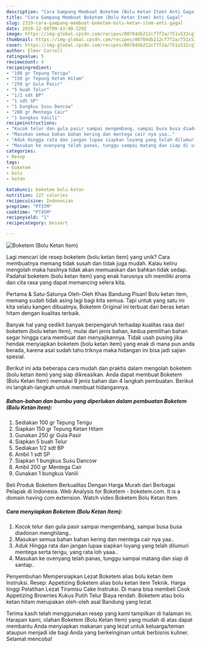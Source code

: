 ```yaml
---
description: "Cara Gampang Membuat Boketem (Bolu Ketan Item) Anti Gagal"
title: "Cara Gampang Membuat Boketem (Bolu Ketan Item) Anti Gagal"
slug: 2319-cara-gampang-membuat-boketem-bolu-ketan-item-anti-gagal
date: 2020-12-08T09:43:00.529Z
image: https://img-global.cpcdn.com/recipes/00784db212cf7f2a/751x532cq70/boketem-bolu-ketan-item-foto-resep-utama.jpg
thumbnail: https://img-global.cpcdn.com/recipes/00784db212cf7f2a/751x532cq70/boketem-bolu-ketan-item-foto-resep-utama.jpg
cover: https://img-global.cpcdn.com/recipes/00784db212cf7f2a/751x532cq70/boketem-bolu-ketan-item-foto-resep-utama.jpg
author: Elmer Carroll
ratingvalue: 5
reviewcount: 4
recipeingredient:
- "100 gr Tepung Terigu"
- "150 gr Tepung Ketan Hitam"
- "250 gr Gula Pasir"
- "5 buah Telur"
- "1/2 sdt BP"
- "1 sdt SP"
- "1 bungkus Susu Dancow"
- "200 gr Mentega Cair"
- "1 bungkus Vanili"
recipeinstructions:
- "Kocok telur dan gula pasir sampai mengembang, sampai busa busa diadonan menghilang.."
- "Masukan semua bahan bahan kering dan mentega cair nya yaa.."
- "Aduk Hingga rata dan jangan lupaa siapkan loyang yang telah dilumuri mentega serta terigu, yang rata loh yaaa.."
- "Masukan ke ovenyang telah panas, tunggu sampai matang dan siap di santap.."
categories:
- Resep
tags:
- boketem
- bolu
- ketan

katakunci: boketem bolu ketan 
nutrition: 227 calories
recipecuisine: Indonesian
preptime: "PT37M"
cooktime: "PT45M"
recipeyield: "1"
recipecategory: Dessert

---
```



![Boketem (Bolu Ketan Item)](https://img-global.cpcdn.com/recipes/00784db212cf7f2a/751x532cq70/boketem-bolu-ketan-item-foto-resep-utama.jpg)

Lagi mencari ide resep boketem (bolu ketan item) yang unik? Cara membuatnya memang tidak susah dan tidak juga mudah. Kalau keliru mengolah maka hasilnya tidak akan memuaskan dan bahkan tidak sedap. Padahal boketem (bolu ketan item) yang enak harusnya sih memiliki aroma dan cita rasa yang dapat memancing selera kita.

Pertama &amp; Satu-Satunya Oleh-Oleh Khas Bandung Pisan! Bolu ketan item, memang sudah tidak asing lagi bagi kita semua. Tapi untuk yang satu ini kita selalu kangen dibuatnya, Boketem Original ini terbuat dari beras ketan hitam dengan kualitas terbaik.

Banyak hal yang sedikit banyak berpengaruh terhadap kualitas rasa dari boketem (bolu ketan item), mulai dari jenis bahan, kedua pemilihan bahan segar hingga cara membuat dan menyajikannya. Tidak usah pusing jika hendak menyiapkan boketem (bolu ketan item) yang enak di mana pun anda berada, karena asal sudah tahu triknya maka hidangan ini bisa jadi sajian spesial.


Berikut ini ada beberapa cara mudah dan praktis dalam mengolah boketem (bolu ketan item) yang siap dikreasikan. Anda dapat membuat Boketem (Bolu Ketan Item) memakai 9 jenis bahan dan 4 langkah pembuatan. Berikut ini langkah-langkah untuk membuat hidangannya.

<!--inarticleads1-->

##### Bahan-bahan dan bumbu yang diperlukan dalam pembuatan Boketem (Bolu Ketan Item):

1. Sediakan 100 gr Tepung Terigu
1. Siapkan 150 gr Tepung Ketan Hitam
1. Gunakan 250 gr Gula Pasir
1. Siapkan 5 buah Telur
1. Sediakan 1/2 sdt BP
1. Ambil 1 sdt SP
1. Siapkan 1 bungkus Susu Dancow
1. Ambil 200 gr Mentega Cair
1. Gunakan 1 bungkus Vanili


Beli Produk Boketem Berkualitas Dengan Harga Murah dari Berbagai Pelapak di Indonesia. Web Analysis for Boketem - boketem.com. It is a domain having com extension. Watch video Boketem Bolu Ketan Item. 

<!--inarticleads2-->

##### Cara menyiapkan Boketem (Bolu Ketan Item):

1. Kocok telur dan gula pasir sampai mengembang, sampai busa busa diadonan menghilang..
1. Masukan semua bahan bahan kering dan mentega cair nya yaa..
1. Aduk Hingga rata dan jangan lupaa siapkan loyang yang telah dilumuri mentega serta terigu, yang rata loh yaaa..
1. Masukan ke ovenyang telah panas, tunggu sampai matang dan siap di santap..


Penyembuhan Mempersiapkan Lezat Boketem alias bolu ketan item Instruksi. Resep: Appetizing Boketem alias bolu ketan item Teknik. Harga tinggi Pelatihan Lezat Tiramisu Cake Instruksi. Di mana bisa membeli Cook Appetizing Brownies Kukus Putih Telur Biaya rendah. Boketem atau bolu ketan hitam merupakan oleh-oleh asal Bandung yang lezat. 

Terima kasih telah menggunakan resep yang kami tampilkan di halaman ini. Harapan kami, olahan Boketem (Bolu Ketan Item) yang mudah di atas dapat membantu Anda menyiapkan makanan yang lezat untuk keluarga/teman ataupun menjadi ide bagi Anda yang berkeinginan untuk berbisnis kuliner. Selamat mencoba!
